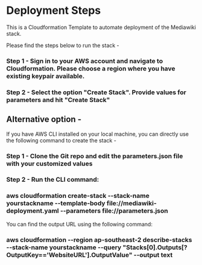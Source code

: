 # Deployment Steps

This is a Cloudformation Template to automate deployment of the Mediawiki stack.

Please find the steps below to run the stack -

### Step 1 - Sign in to your AWS account and navigate to Cloudformation. Please choose a region where you have existing keypair available.

### Step 2 - Select the option "Create Stack". Provide values for parameters and hit "Create Stack"

## Alternative option -

If you have AWS CLI installed on your local machine, you can directly use the following command to create the stack -

### Step 1 - Clone the Git repo and edit the parameters.json file with your customized values

### Step 2 - Run the CLI command:

### aws cloudformation create-stack --stack-name yourstackname --template-body file://mediawiki-deployment.yaml --parameters file://parameters.json

You can find the output URL using the following command:

### aws cloudformation --region ap-southeast-2 describe-stacks --stack-name yourstackname --query "Stacks[0].Outputs[?OutputKey=='WebsiteURL'].OutputValue" --output text